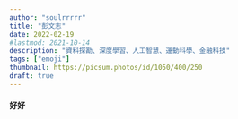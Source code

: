 ```yaml
---
author: "soulrrrrr"
title: "彭文志"
date: 2022-02-19
#lastmod: 2021-10-14
description: "資料探勘、深度學習、人工智慧、運動科學、金融科技"
tags: ["emoji"]
thumbnail: https://picsum.photos/id/1050/400/250
draft: true
---
```


#### 好好
